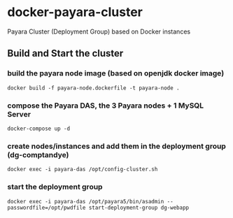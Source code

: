 # docker-payara-cluster
Payara Cluster (Deployment Group) based on Docker instances

## Build and Start the cluster
### build the payara node image (based on openjdk docker image)
`docker build -f payara-node.dockerfile -t payara-node .`
### compose the Payara DAS, the 3 Payara nodes + 1 MySQL Server
`docker-compose up -d`
### create nodes/instances and add them in the deployment group (dg-comptandye)
`docker exec -i payara-das /opt/config-cluster.sh`
### start the deployment group
`docker exec -i payara-das /opt/payara5/bin/asadmin --passwordfile=/opt/pwdfile start-deployment-group dg-webapp`
